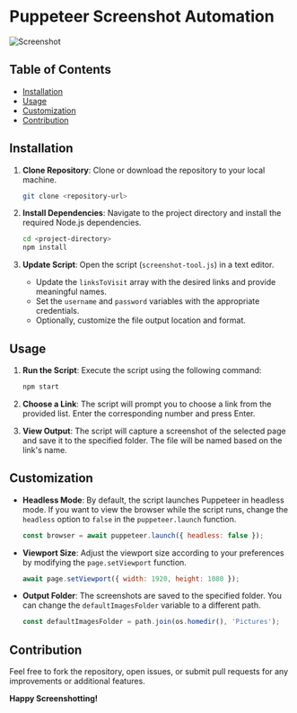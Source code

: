 # Puppeteer Screenshot Automation

![Screenshot](screenshot.png)

## Table of Contents

- [Installation](#installation)
- [Usage](#usage)
- [Customization](#customization)
- [Contribution](#contribution)

## Installation

1. **Clone Repository**: Clone or download the repository to your local machine.

    ```bash
    git clone <repository-url>
    ```

2. **Install Dependencies**: Navigate to the project directory and install the required Node.js dependencies.

    ```bash
    cd <project-directory>
    npm install
    ```

3. **Update Script**: Open the script (`screenshot-tool.js`) in a text editor.

    - Update the `linksToVisit` array with the desired links and provide meaningful names.
    - Set the `username` and `password` variables with the appropriate credentials.
    - Optionally, customize the file output location and format.

## Usage

1. **Run the Script**: Execute the script using the following command:

    ```bash
    npm start
    ```

2. **Choose a Link**: The script will prompt you to choose a link from the provided list. Enter the corresponding number and press Enter.

3. **View Output**: The script will capture a screenshot of the selected page and save it to the specified folder. The file will be named based on the link's name.

## Customization

- **Headless Mode**: By default, the script launches Puppeteer in headless mode. If you want to view the browser while the script runs, change the `headless` option to `false` in the `puppeteer.launch` function.

    ```javascript
    const browser = await puppeteer.launch({ headless: false });
    ```

- **Viewport Size**: Adjust the viewport size according to your preferences by modifying the `page.setViewport` function.

    ```javascript
    await page.setViewport({ width: 1920, height: 1080 });
    ```

- **Output Folder**: The screenshots are saved to the specified folder. You can change the `defaultImagesFolder` variable to a different path.

    ```javascript
    const defaultImagesFolder = path.join(os.homedir(), 'Pictures');
    ```

## Contribution

Feel free to fork the repository, open issues, or submit pull requests for any improvements or additional features.

**Happy Screenshotting!**
